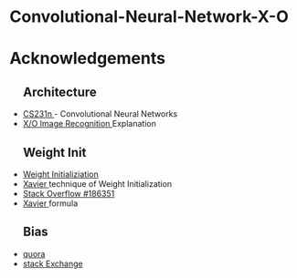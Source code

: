 # Convolutional-Neural-Network-X-O

# Acknowledgements
<ul>
  <h2>Architecture</h2>
  <li><a href="http://cs231n.github.io/convolutional-networks/#overview">CS231n </a>- Convolutional Neural Networks</li>
  <li><a href="https://www.youtube.com/watch?v=FmpDIaiMIeA">X/O Image Recognition </a>Explanation</li>
  
  <h2>Weight Init</h2>
  <li><a href="https://intoli.com/blog/neural-network-initialization/">Weight Initializiation</a></li>
  <li><a href="https://prateekvjoshi.com/2016/03/29/understanding-xavier-initialization-in-deep-neural-networks/">Xavier </a>technique of Weight Initialization</li>
  <li><a href="https://stats.stackexchange.com/questions/47590/what-are-good-initial-weights-in-a-neural-network/186351#186351">Stack Overflow #186351</a></li>
  <li><a href="http://andyljones.tumblr.com/post/110998971763/an-explanation-of-xavier-initialization
">Xavier </a>formula</li>
  
  <h2>Bias</h2>
  <li><a href="https://www.quora.com/What-is-bias-in-artificial-neural-network">quora</a></li>
  <li><a href="https://stats.stackexchange.com/questions/185911/why-are-bias-nodes-used-in-neural-networks">stack Exchange</a></li>

</ul>
